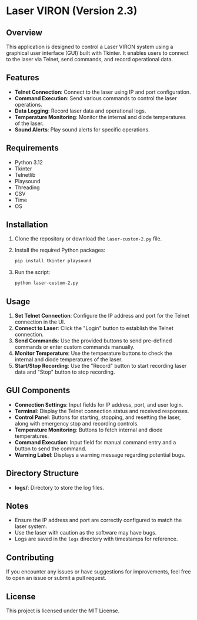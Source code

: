 # Laser VIRON (Version 2.3)

## Overview

This application is designed to control a Laser VIRON system using a graphical user interface (GUI) built with Tkinter. It enables users to connect to the laser via Telnet, send commands, and record operational data.

## Features

- **Telnet Connection**: Connect to the laser using IP and port configuration.
- **Command Execution**: Send various commands to control the laser operations.
- **Data Logging**: Record laser data and operational logs.
- **Temperature Monitoring**: Monitor the internal and diode temperatures of the laser.
- **Sound Alerts**: Play sound alerts for specific operations.

## Requirements

- Python 3.12
- Tkinter
- Telnetlib
- Playsound
- Threading
- CSV
- Time
- OS

## Installation

1. Clone the repository or download the `laser-custom-2.py` file.
2. Install the required Python packages:

    ```bash
    pip install tkinter playsound
    ```

3. Run the script:

    ```bash
    python laser-custom-2.py
    ```

## Usage

1. **Set Telnet Connection**: Configure the IP address and port for the Telnet connection in the UI.
2. **Connect to Laser**: Click the "Login" button to establish the Telnet connection.
3. **Send Commands**: Use the provided buttons to send pre-defined commands or enter custom commands manually.
4. **Monitor Temperature**: Use the temperature buttons to check the internal and diode temperatures of the laser.
5. **Start/Stop Recording**: Use the "Record" button to start recording laser data and "Stop" button to stop recording.

## GUI Components

- **Connection Settings**: Input fields for IP address, port, and user login.
- **Terminal**: Display the Telnet connection status and received responses.
- **Control Panel**: Buttons for starting, stopping, and resetting the laser, along with emergency stop and recording controls.
- **Temperature Monitoring**: Buttons to fetch internal and diode temperatures.
- **Command Execution**: Input field for manual command entry and a button to send the command.
- **Warning Label**: Displays a warning message regarding potential bugs.

## Directory Structure

- **logs/**: Directory to store the log files.

## Notes

- Ensure the IP address and port are correctly configured to match the laser system.
- Use the laser with caution as the software may have bugs.
- Logs are saved in the `logs` directory with timestamps for reference.

## Contributing

If you encounter any issues or have suggestions for improvements, feel free to open an issue or submit a pull request.

## License

This project is licensed under the MIT License.

